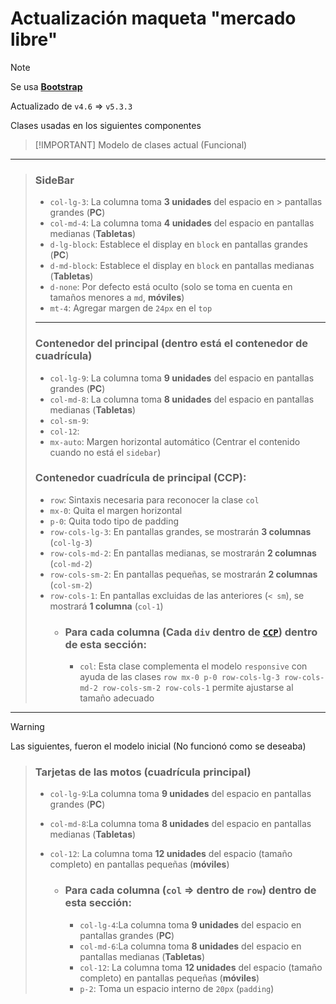 # Actualización maqueta "**mercado libre**"
> [!NOTE]
> Se usa [**Bootstrap**](https://getbootstrap.com/docs/5.3/getting-started/introduction/)
>
> Actualizado de `v4.6` => `v5.3.3`

Clases usadas en los siguientes componentes

>
> [!IMPORTANT]
> Modelo de clases actual (Funcional)
> 
---

> ### SideBar
> - `col-lg-3`: La columna toma **3 unidades** del espacio en > pantallas grandes (**PC**)
> - `col-md-4`: La columna toma **4 unidades** del espacio en pantallas medianas (**Tabletas**)
> - `d-lg-block`: Establece el display en `block` en pantallas grandes (**PC**)
> - `d-md-block`: Establece el display en `block` en pantallas medianas (**Tabletas**)
> - `d-none`: Por defecto está oculto (solo se toma en cuenta en tamaños menores a `md`, **móviles**)
> - `mt-4`: Agregar margen de `24px` en el `top`
> 
> ---
>
> ### Contenedor del principal (dentro está el contenedor de cuadrícula) 
> - `col-lg-9`: La columna toma **9 unidades** del espacio en pantallas grandes (**PC**)
> - `col-md-8`: La columna toma **8 unidades** del espacio en pantallas medianas (**Tabletas**)
> - `col-sm-9`:
> - `col-12`:
> - `mx-auto`: Margen horizontal automático (Centrar el contenido cuando no está el `sidebar`)
> ### Contenedor cuadrícula de principal (CCP):
> - `row`: Sintaxis necesaria para reconocer la clase `col`
> - `mx-0`: Quita el margen horizontal
> - `p-0`: Quita todo tipo de padding
> - `row-cols-lg-3`: En pantallas grandes, se mostrarán **3 columnas** (`col-lg-3`)
> - `row-cols-md-2`: En pantallas medianas, se mostrarán **2 columnas** (`col-md-2`)
> - `row-cols-sm-2`: En pantallas pequeñas, se mostrarán **2 columnas** (`col-sm-2`)
> - `row-cols-1`: En pantallas excluidas de las anteriores (`< sm`), se mostrará **1 columna** (`col-1`)
>   - ### Para cada columna (Cada `div` dentro de [`CCP`](#contenedor-cuadrícula-de-principal-ccp)) dentro de esta sección:
>     - `col`: Esta clase complementa el modelo `responsive` con ayuda de las clases `row mx-0 p-0 row-cols-lg-3 row-cols-md-2 row-cols-sm-2 row-cols-1` permite ajustarse al tamaño adecuado

--- 

> [!WARNING]
> Las siguientes, fueron el modelo inicial (No funcionó como se deseaba)

> ### Tarjetas de las motos (cuadrícula principal)
> 
> - `col-lg-9`:La columna toma **9 unidades** del espacio en pantallas grandes (**PC**)
> - `col-md-8`:La columna toma **8 unidades** del espacio en pantallas medianas (**Tabletas**)
> - `col-12`: La columna toma **12 unidades** del espacio (tamaño completo) en pantallas pequeñas (**móviles**)
> 
>     - ### Para cada columna (`col` => dentro de `row`) dentro de esta sección:
>       - `col-lg-4`:La columna toma **9 unidades** del espacio en pantallas grandes (**PC**)
>       - `col-md-6`:La columna toma **8 unidades** del espacio en pantallas medianas (**Tabletas**)
>       - `col-12`: La columna toma **12 unidades** del espacio (tamaño completo) en pantallas pequeñas (**móviles**)
>       - `p-2`: Toma un espacio interno de `20px` (`padding`)